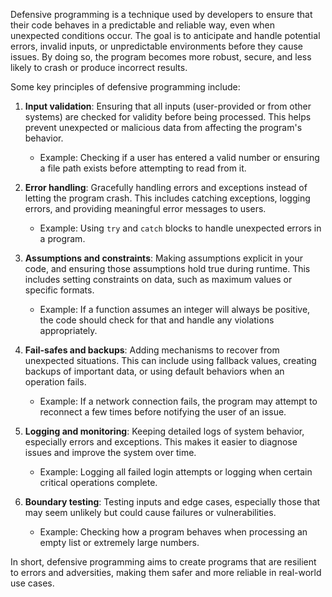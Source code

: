 Defensive programming is a technique used by developers to ensure that their code behaves in a predictable and reliable way, even when unexpected conditions occur. The goal is to anticipate and handle potential errors, invalid inputs, or unpredictable environments before they cause issues. By doing so, the program becomes more robust, secure, and less likely to crash or produce incorrect results.

Some key principles of defensive programming include:

1. **Input validation**: Ensuring that all inputs (user-provided or from other systems) are checked for validity before being processed. This helps prevent unexpected or malicious data from affecting the program's behavior.
   - Example: Checking if a user has entered a valid number or ensuring a file path exists before attempting to read from it.

2. **Error handling**: Gracefully handling errors and exceptions instead of letting the program crash. This includes catching exceptions, logging errors, and providing meaningful error messages to users.
   - Example: Using `try` and `catch` blocks to handle unexpected errors in a program.

3. **Assumptions and constraints**: Making assumptions explicit in your code, and ensuring those assumptions hold true during runtime. This includes setting constraints on data, such as maximum values or specific formats.
   - Example: If a function assumes an integer will always be positive, the code should check for that and handle any violations appropriately.

4. **Fail-safes and backups**: Adding mechanisms to recover from unexpected situations. This can include using fallback values, creating backups of important data, or using default behaviors when an operation fails.
   - Example: If a network connection fails, the program may attempt to reconnect a few times before notifying the user of an issue.

5. **Logging and monitoring**: Keeping detailed logs of system behavior, especially errors and exceptions. This makes it easier to diagnose issues and improve the system over time.
   - Example: Logging all failed login attempts or logging when certain critical operations complete.

6. **Boundary testing**: Testing inputs and edge cases, especially those that may seem unlikely but could cause failures or vulnerabilities.
   - Example: Checking how a program behaves when processing an empty list or extremely large numbers.

In short, defensive programming aims to create programs that are resilient to errors and adversities, making them safer and more reliable in real-world use cases.
